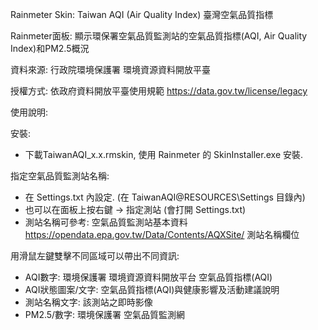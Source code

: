 Rainmeter Skin: Taiwan AQI (Air Quality Index) 臺灣空氣品質指標

Rainmeter面板: 顯示環保署空氣品質監測站的空氣品質指標(AQI, Air Quality Index)和PM2.5概況

資料來源: 行政院環境保護署 環境資源資料開放平臺

授權方式: 依政府資料開放平臺使用規範 https://data.gov.tw/license/legacy


使用說明:

安裝:

* 下載TaiwanAQI_x.x.rmskin, 使用 Rainmeter 的 SkinInstaller.exe 安裝.

指定空氣品質監測站名稱:
* 在 Settings.txt 內設定. (在 TaiwanAQI\@RESOURCES\Settings 目錄內)
* 也可以在面板上按右鍵 -> 指定測站 (會打開 Settings.txt)
* 測站名稱可參考: 空氣品質監測站基本資料 https://opendata.epa.gov.tw/Data/Contents/AQXSite/ 測站名稱欄位

用滑鼠左鍵雙擊不同區域可以帶出不同資訊:
* AQI數字: 環境保護署 環境資源資料開放平台 空氣品質指標(AQI)
* AQI狀態圖案/文字: 空氣品質指標(AQI)與健康影響及活動建議說明
* 測站名稱文字: 該測站之即時影像
* PM2.5/數字: 環境保護署 空氣品質監測網